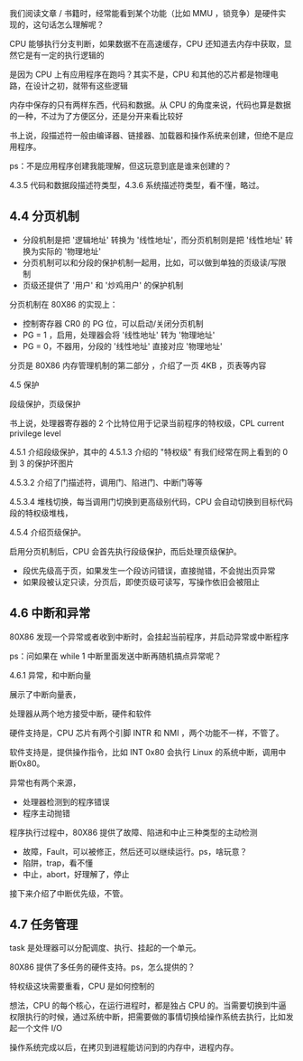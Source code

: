 
我们阅读文章 / 书籍时，经常能看到某个功能（比如 MMU ，锁竞争）是硬件实现的，这句话怎么理解呢？

CPU 能够执行分支判断，如果数据不在高速缓存，CPU 还知道去内存中获取，显然它是有一定的执行逻辑的

是因为 CPU 上有应用程序在跑吗？其实不是，CPU 和其他的芯片都是物理电路，在设计之初，就带有这些逻辑

内存中保存的只有两样东西，代码和数据。从 CPU 的角度来说，代码也算是数据的一种，不过为了方便区分，还是分开来看比较好

书上说，段描述符一般由编译器、链接器、加载器和操作系统来创建，但绝不是应用程序。

ps：不是应用程序创建我能理解，但这玩意到底是谁来创建的？

4.3.5 代码和数据段描述符类型，4.3.6 系统描述符类型，看不懂，略过。

## 4.4 分页机制

- 分段机制是把 '逻辑地址' 转换为 '线性地址'，而分页机制则是把 '线性地址' 转换为实际的 '物理地址'
- 分页机制可以和分段的保护机制一起用，比如，可以做到单独的页级读/写限制
- 页级还提供了 '用户' 和 '炒鸡用户' 的保护机制

分页机制在 80X86 的实现上：

- 控制寄存器 CR0 的 PG 位，可以启动/关闭分页机制
- PG = 1 ，启用，处理器会将 '线性地址' 转为 '物理地址'
- PG = 0，不器用，分段的 '线性地址' 直接对应 '物理地址'

分页是 80X86 内存管理机制的第二部分 ，介绍了一页 4KB ，页表等内容

4.5 保护

段级保护，页级保护

书上说，处理器寄存器的 2 个比特位用于记录当前程序的特权级，CPL current privilege level

4.5.1 介绍段级保护，其中的 4.5.1.3 介绍的 "特权级" 有我们经常在网上看到的 0 到 3 的保护环图片

4.5.3.2 介绍了门描述符，调用门、陷进门、中断门等等

4.5.3.4 堆栈切换，每当调用门切换到更高级别代码，CPU 会自动切换到目标代码段的特权级堆栈，

4.5.4 介绍页级保护。

启用分页机制后，CPU 会首先执行段级保护，而后处理页级保护。

- 段优先级高于页，如果发生一个段访问错误，直接抛错，不会抛出页异常
- 如果段被认定只读，分页后，即使页级可读写，写操作依旧会被阻止

## 4.6 中断和异常

80X86 发现一个异常或者收到中断时，会挂起当前程序，并启动异常或中断程序

ps：问如果在 while 1 中断里面发送中断再随机搞点异常呢？

4.6.1 异常，和中断向量

展示了中断向量表，

处理器从两个地方接受中断，硬件和软件

硬件支持是，CPU 芯片有两个引脚 INTR 和 NMI ，两个功能不一样，不管了。

软件支持是，提供操作指令，比如 INT 0x80 会执行 Linux 的系统中断，调用中断0x80。

异常也有两个来源，

- 处理器检测到的程序错误
- 程序主动抛错

程序执行过程中，80X86 提供了故障、陷进和中止三种类型的主动检测

- 故障，Fault，可以被修正，然后还可以继续运行。ps，啥玩意？
- 陷阱，trap，看不懂
- 中止，abort，好理解了，停止

接下来介绍了中断优先级，不管。

## 4.7 任务管理

task 是处理器可以分配调度、执行、挂起的一个单元。

80X86 提供了多任务的硬件支持。ps，怎么提供的？

特权级这块需要重看，CPU 是如何控制的

想法，CPU 的每个核心，在运行进程时，都是独占 CPU 的。当需要切换到牛逼权限执行的时候，通过系统中断，把需要做的事情切换给操作系统去执行，比如发起一个文件 I/O

操作系统完成以后，在拷贝到进程能访问到的内存中，进程内存。


